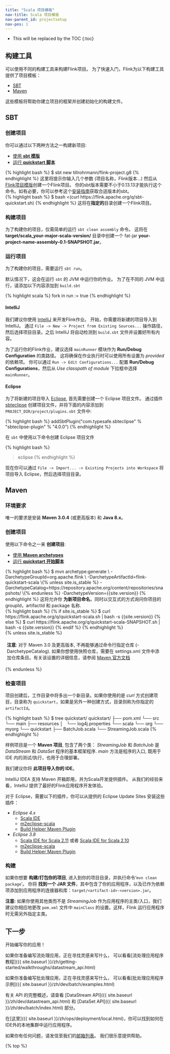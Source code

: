 ```yaml
---
title: "Scala 项目模板"
nav-title: Scala 项目模板
nav-parent_id: projectsetup
nav-pos: 1
---
```

<!--
Licensed to the Apache Software Foundation (ASF) under one
or more contributor license agreements.  See the NOTICE file
distributed with this work for additional information
regarding copyright ownership.  The ASF licenses this file
to you under the Apache License, Version 2.0 (the
"License"); you may not use this file except in compliance
with the License.  You may obtain a copy of the License at

  http://www.apache.org/licenses/LICENSE-2.0

Unless required by applicable law or agreed to in writing,
software distributed under the License is distributed on an
"AS IS" BASIS, WITHOUT WARRANTIES OR CONDITIONS OF ANY
KIND, either express or implied.  See the License for the
specific language governing permissions and limitations
under the License.
-->

* This will be replaced by the TOC
{:toc}


## 构建工具

可以使用不同的构建工具来构建Flink项目。
为了快速入门，Flink为以下构建工具提供了项目模板：

- [SBT](#sbt)
- [Maven](#maven)

这些模板将帮助你建立项目的框架并创建初始化的构建文件。

## SBT

### 创建项目

你可以通过以下两种方法之一构建新项目:

<ul class="nav nav-tabs" style="border-bottom: none;">
    <li class="active"><a href="#sbt_template" data-toggle="tab">使用 <strong>sbt 模版</strong></a></li>
    <li><a href="#quickstart-script-sbt" data-toggle="tab">运行 <strong>quickstart 脚本</strong></a></li>
</ul>

<div class="tab-content">
    <div class="tab-pane active" id="sbt_template">
    {% highlight bash %}
    $ sbt new tillrohrmann/flink-project.g8
    {% endhighlight %}
    这里将提示你输入几个参数 (项目名称，Flink版本...) 然后从 <a href="https://github.com/tillrohrmann/flink-project.g8">Flink项目模版</a>创建一个Flink项目。
    你的sbt版本需要不小于0.13.13才能执行这个命令。如有必要，你可以参考这个<a href="http://www.scala-sbt.org/download.html">安装指南</a>获取合适版本的sbt。
    </div>
    <div class="tab-pane" id="quickstart-script-sbt">
    {% highlight bash %}
    $ bash <(curl https://flink.apache.org/q/sbt-quickstart.sh)
    {% endhighlight %}
    这将在<strong>指定的</strong>目录创建一个Flink项目。
    </div>
</div>

### 构建项目

为了构建你的项目，仅需简单的运行 `sbt clean assembly` 命令。
这将在 __target/scala_your-major-scala-version/__ 目录中创建一个 fat-jar __your-project-name-assembly-0.1-SNAPSHOT.jar__。

### 运行项目

为了构建你的项目，需要运行 `sbt run`。

默认情况下，这会在运行 `sbt` 的 JVM 中运行你的作业。
为了在不同的 JVM 中运行，请添加以下内容添加到 `build.sbt`

{% highlight scala %}
fork in run := true
{% endhighlight %}


#### IntelliJ

我们建议你使用 [IntelliJ](https://www.jetbrains.com/idea/) 来开发Flink作业。
开始，你需要将新建的项目导入到 IntelliJ。
通过 `File -> New -> Project from Existing Sources...` 操作路径，然后选择项目目录。之后 IntelliJ 将自动检测到 `build.sbt` 文件并设置好所有内容。

为了运行你的Flink作业，建议选择 `mainRunner` 模块作为 __Run/Debug Configuration__ 的类路径。
这将确保在作业执行时可以使用所有设置为 _provided_ 的依赖项。
你可以通过 `Run -> Edit Configurations...` 配置  __Run/Debug Configurations__，然后从 _Use classpath of module_ 下拉框中选择 `mainRunner`。

#### Eclipse

为了将新建的项目导入 [Eclipse](https://eclipse.org/), 首先需要创建一个 Eclipse 项目文件。
通过插件 [sbteclipse](https://github.com/typesafehub/sbteclipse) 创建项目文件，并将下面的内容添加到 `PROJECT_DIR/project/plugins.sbt` 文件中:

{% highlight bash %}
addSbtPlugin("com.typesafe.sbteclipse" % "sbteclipse-plugin" % "4.0.0")
{% endhighlight %}

在 `sbt` 中使用以下命令创建 Eclipse 项目文件

{% highlight bash %}
> eclipse
{% endhighlight %}

现在你可以通过 `File -> Import... -> Existing Projects into Workspace` 将项目导入 Eclipse，然后选择项目目录。

## Maven

### 环境要求

唯一的要求是安装 __Maven 3.0.4__ (或更高版本) 和 __Java 8.x__。


### 创建项目

使用以下命令之一来 __创建项目__:

<ul class="nav nav-tabs" style="border-bottom: none;">
    <li class="active"><a href="#maven-archetype" data-toggle="tab">使用 <strong>Maven archetypes</strong></a></li>
    <li><a href="#quickstart-script" data-toggle="tab">运行 <strong>quickstart 开始脚本</strong></a></li>
</ul>

<div class="tab-content">
    <div class="tab-pane active" id="maven-archetype">
    {% highlight bash %}
    $ mvn archetype:generate                               \
      -DarchetypeGroupId=org.apache.flink              \
      -DarchetypeArtifactId=flink-quickstart-scala     \{% unless site.is_stable %}
      -DarchetypeCatalog=https://repository.apache.org/content/repositories/snapshots/ \{% endunless %}
      -DarchetypeVersion={{site.version}}
    {% endhighlight %}
    这将允许你 <strong>为新项目命名</strong>。同时以交互式的方式询问你项目的 groupId，artifactId 和 package 名称.
    </div>
    <div class="tab-pane" id="quickstart-script">
{% highlight bash %}
{% if site.is_stable %}
    $ curl https://flink.apache.org/q/quickstart-scala.sh | bash -s {{site.version}}
{% else %}
    $ curl https://flink.apache.org/q/quickstart-scala-SNAPSHOT.sh | bash -s {{site.version}}
{% endif %}
{% endhighlight %}
    </div>
    {% unless site.is_stable %}
    <p style="border-radius: 5px; padding: 5px" class="bg-danger">
        <b>注意</b>: 对于 Maven 3.0 及更高版本, 不再能够通过命令行指定仓库 (-DarchetypeCatalog). 如果你想使用快照仓库，需要在 settings.xml 文件中添加仓库条目。有关该设置的详细信息，请参阅 <a href="http://maven.apache.org/archetype/maven-archetype-plugin/archetype-repository.html">Maven 官方文档</a>
    </p>
    {% endunless %}
</div>


### 检查项目

项目创建后，工作目录中将多出一个新目录。如果你使用的是 _curl_ 方式创建项目，目录称为 `quickstart`，如果是另外一种创建方式，目录则称为你指定的 `artifactId`。

{% highlight bash %}
$ tree quickstart/
quickstart/
├── pom.xml
└── src
    └── main
        ├── resources
        │   └── log4j.properties
        └── scala
            └── org
                └── myorg
                    └── quickstart
                        ├── BatchJob.scala
                        └── StreamingJob.scala
{% endhighlight %}

样例项目是一个 __Maven 项目__, 包含了两个类： _StreamingJob_ 和 _BatchJob_ 是 *DataStream* 和 *DataSet* 程序的基本框架程序.
_main_ 方法是程序的入口, 既用于 IDE 内的测试/执行，也用于合理部署。

我们建议你将 __此项目导入你的 IDE__。

IntelliJ IDEA 支持 Maven 开箱即用，并为Scala开发提供插件。
从我们的经验来看，IntelliJ 提供了最好的Flink应用程序开发体验。

对于 Eclipse，需要以下的插件，你可以从提供的 Eclipse Update Sites 安装这些插件：

* _Eclipse 4.x_
  * [Scala IDE](http://download.scala-ide.org/sdk/lithium/e44/scala211/stable/site)
  * [m2eclipse-scala](http://alchim31.free.fr/m2e-scala/update-site)
  * [Build Helper Maven Plugin](https://repo1.maven.org/maven2/.m2e/connectors/m2eclipse-buildhelper/0.15.0/N/0.15.0.201207090124/)
* _Eclipse 3.8_
  * [Scala IDE for Scala 2.11](http://download.scala-ide.org/sdk/helium/e38/scala211/stable/site) 或者 [Scala IDE for Scala 2.10](http://download.scala-ide.org/sdk/helium/e38/scala210/stable/site)
  * [m2eclipse-scala](http://alchim31.free.fr/m2e-scala/update-site)
  * [Build Helper Maven Plugin](https://repository.sonatype.org/content/repositories/forge-sites/m2e-extras/0.14.0/N/0.14.0.201109282148/)

### 构建

如果你想要 __构建/打包你的项目__, 进入到你的项目目录，并执行命令‘`mvn clean package`’。
你将 __找到一个 JAR 文件__，其中包含了你的应用程序，以及已作为依赖项添加到应用程序的连接器和库：`target/<artifact-id>-<version>.jar`。

__注意:__ 如果你使用其他类而不是 *StreamingJob* 作为应用程序的主类/入口，我们建议你相应地更改 `pom.xml` 文件中 `mainClass` 的设置。这样，Flink 运行应用程序时无需另外指定主类。


## 下一步

开始编写你的应用！

如果你准备编写流处理应用，正在寻找灵感来写什么，
可以看看[流处理应用程序教程]({{ site.baseurl }}/zh/getting-started/walkthroughs/datastream_api.html)

如果你准备编写批处理应用，正在寻找灵感来写什么，
可以看看[批处理应用程序示例]({{ site.baseurl }}/zh/dev/batch/examples.html)

有关 API 的完整概述，请查看
[DataStream API]({{ site.baseurl }}/zh/dev/datastream_api.html) 和
[DataSet API]({{ site.baseurl }}/zh/dev/batch/index.html) 部分。

在[这里]({{ site.baseurl }}/zh/ops/deployment/local.html)，你可以找到如何在IDE外的本地集群中运行应用程序。

如果你有任何问题，请发信至我们的[邮箱列表](http://mail-archives.apache.org/mod_mbox/flink-user/)。
我们很乐意提供帮助。

{% top %}
